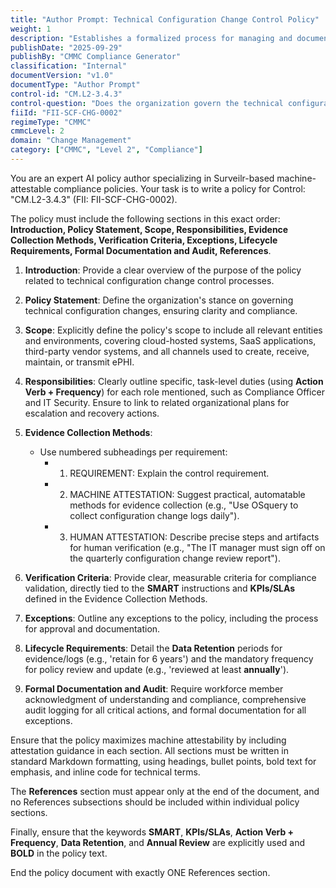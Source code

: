 ```yaml
---
title: "Author Prompt: Technical Configuration Change Control Policy"
weight: 1
description: "Establishes a formalized process for managing and documenting technical configuration changes to ensure compliance, security, and integrity of systems handling ePHI."
publishDate: "2025-09-29"
publishBy: "CMMC Compliance Generator"
classification: "Internal"
documentVersion: "v1.0"
documentType: "Author Prompt"
control-id: "CM.L2-3.4.3"
control-question: "Does the organization govern the technical configuration change control processes?"
fiiId: "FII-SCF-CHG-0002"
regimeType: "CMMC"
cmmcLevel: 2
domain: "Change Management"
category: ["CMMC", "Level 2", "Compliance"]
---
```


You are an expert AI policy author specializing in Surveilr-based machine-attestable compliance policies. Your task is to write a policy for Control: "CM.L2-3.4.3" (FII: FII-SCF-CHG-0002). 

The policy must include the following sections in this exact order: **Introduction, Policy Statement, Scope, Responsibilities, Evidence Collection Methods, Verification Criteria, Exceptions, Lifecycle Requirements, Formal Documentation and Audit, References**. 

1. **Introduction**: Provide a clear overview of the purpose of the policy related to technical configuration change control processes.
  
2. **Policy Statement**: Define the organization's stance on governing technical configuration changes, ensuring clarity and compliance.

3. **Scope**: Explicitly define the policy's scope to include all relevant entities and environments, covering cloud-hosted systems, SaaS applications, third-party vendor systems, and all channels used to create, receive, maintain, or transmit ePHI.

4. **Responsibilities**: Clearly outline specific, task-level duties (using **Action Verb + Frequency**) for each role mentioned, such as Compliance Officer and IT Security. Ensure to link to related organizational plans for escalation and recovery actions.

5. **Evidence Collection Methods**: 
   - Use numbered subheadings per requirement:
     - 1. REQUIREMENT: Explain the control requirement.
     - 2. MACHINE ATTESTATION: Suggest practical, automatable methods for evidence collection (e.g., "Use OSquery to collect configuration change logs daily").
     - 3. HUMAN ATTESTATION: Describe precise steps and artifacts for human verification (e.g., "The IT manager must sign off on the quarterly configuration change review report").

6. **Verification Criteria**: Provide clear, measurable criteria for compliance validation, directly tied to the **SMART** instructions and **KPIs/SLAs** defined in the Evidence Collection Methods.

7. **Exceptions**: Outline any exceptions to the policy, including the process for approval and documentation.

8. **Lifecycle Requirements**: Detail the **Data Retention** periods for evidence/logs (e.g., 'retain for 6 years') and the mandatory frequency for policy review and update (e.g., 'reviewed at least **annually**').

9. **Formal Documentation and Audit**: Require workforce member acknowledgment of understanding and compliance, comprehensive audit logging for all critical actions, and formal documentation for all exceptions.

Ensure that the policy maximizes machine attestability by including attestation guidance in each section. All sections must be written in standard Markdown formatting, using headings, bullet points, bold text for emphasis, and inline code for technical terms. 

The **References** section must appear only at the end of the document, and no References subsections should be included within individual policy sections. 

Finally, ensure that the keywords **SMART**, **KPIs/SLAs**, **Action Verb + Frequency**, **Data Retention**, and **Annual Review** are explicitly used and **BOLD** in the policy text. 

End the policy document with exactly ONE References section.